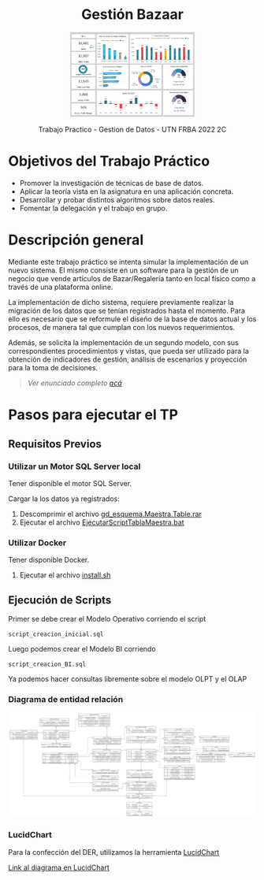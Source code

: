 <h1 align="center"> Gestión Bazaar </h1>
<p align="center">
<img src="tp/images/bazaar.png") width=50% height=50% >
</p>
<p align="center"> Trabajo Practico - Gestion de Datos - UTN FRBA 2022 2C  <p>

# Objetivos del Trabajo Práctico

- Promover la investigación de técnicas de base de datos.
- Aplicar la teoría vista en la asignatura en una aplicación concreta.
- Desarrollar y probar distintos algoritmos sobre datos reales.
- Fomentar la delegación y el trabajo en grupo.

# Descripción general

Mediante este trabajo práctico se intenta simular la implementación de un nuevo
sistema. El mismo consiste en un software para la gestión de un negocio que vende
artículos de Bazar/Regalería tanto en local físico como a través de una plataforma
online.

La implementación de dicho sistema, requiere previamente realizar la migración de
los datos que se tenían registrados hasta el momento. Para ello es necesario que se
reformule el diseño de la base de datos actual y los procesos, de manera tal que cumplan
con los nuevos requerimientos.

Además, se solicita la implementación de un segundo modelo, con sus
correspondientes procedimientos y vistas, que pueda ser utilizado para la obtención de
indicadores de gestión, análisis de escenarios y proyección para la toma de decisiones.

> _Ver enunciado completo [acá](tp/documentos/Enunciado.pdf)_

# Pasos para ejecutar el TP

## Requisitos Previos

### Utilizar un Motor SQL Server local

Tener disponible el motor SQL Server.

Cargar la los datos ya registrados:

1. Descomprimir el archivo [gd_esquema.Maestra.Table.rar](tp/database/gd_esquema.Maestra.Table.rar)
2. Ejecutar el archivo [EjecutarScriptTablaMaestra.bat](tp/database/EjecutarScriptTablaMaestra.bat)

### Utilizar Docker

Tener disponible Docker.

1. Ejecutar el archivo [install.sh](install.sh)

## Ejecución de Scripts

Primer se debe crear el Modelo Operativo corriendo el script

    script_creacion_inicial.sql

Luego podemos crear el Modelo BI corriendo

    script_creacion_BI.sql

Ya podemos hacer consultas libremente sobre el modelo OLPT y el OLAP

### Diagrama de entidad relación

[![Diagrama entidad relación](tp/der/der.jpeg)](https://github.com/sebastiangilberto/utn-gdd-2c2022-tp/raw/main/tp/der/der.svg)

### LucidChart

Para la confección del DER, utilizamos la herramienta [LucidChart](https://www.lucidchart.com)

[Link al diagrama en LucidChart](https://lucid.app/lucidchart/4b07c250-a3f0-4099-98a6-95581a7dbb32/edit?invitationId=inv_05041888-b584-4db2-a2a2-e8211068b1a5&page=vlwS8_zE-Bex#)

